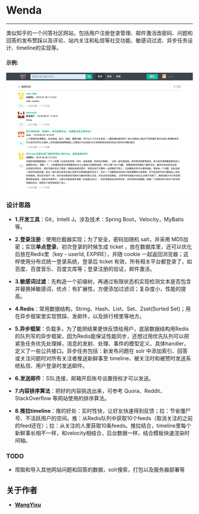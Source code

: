 # Wenda
-------------

类似知乎的一个问答社区网站，包括用户注册登录管理、邮件激活改密码、问题和回答的发布赞踩以及评论、站内关注和私信等社交功能、敏感词过滤、异步任务设计、timeline的实现等。

#### 示例:  

![image](example.png)

### 设计思路

- **1.开发工具**：Git，Intelli J。涉及技术：Spring Boot，Velocity，MyBatis等。

- **2.登录注册**：使用拦截器实现；为了安全，密码加随机 salt，并采用 MD5加密；实现**单点登录**，初次登录的时候生成 ticket ，放在数据库里，还可以优化后放在Redis里（key - userId, EXPIRE），并随 cookie 一起返回浏览器；这样使用分布式统一登录系统，登录后 ticket 有效，所有相关平台都登录了，如百度、百度音乐、百度文库等；登录注册的验证，邮件激活。

- **3.敏感词过滤**：先构造一个前缀树，再通过有限状态机实现检测文本是否包含并替换掉敏感词，优点：有扩展性，方便添加过滤词；复杂度小，性能的提高。

- **4.Redis**：常用数据结构，String、Hash、List、Set、Zset(Sorted Set)；用在异步框架里实现赞踩、发邮件，以及排行榜里等地方。

- **5.异步框架**：负载多，为了能把结果更快反馈给用户，底层数据结构用Redis的队列写的异步框架，因为Redis能保证性能同步，还想过用优先队列可以把紧急任务优先处理掉，消息的发射、处理、事件的模型定义、具体handler，定义了一些公共接口。异步任务包括：新发布问题在 solr 中添加索引、回答或关注问题时对所有关注者推送新鲜事至 timeline、被关注时和被赞时发送系统私信、用户登录时发送邮件。

- **6.发送邮件**：SSL连接，邮箱开启账号设置授权才可以发送。

- **7.内容排序算法**：把好的内容挑选出来，可参考 Quora、Reddit、StackOverflow 等网站使用的排序算法。

- **8.推拉timeline**：推的好处：实时性快，让好友快速得到反馈；拉：节省僵尸号、不活跃用户的空间。推：从Redis队列中获取10个feeds（取消关注的之前的feed还在）；拉：从关注的人里获取10条feeds。推拉结合，timeline里每个新鲜事长相不一样，和velocity相结合，后台数据一样，结合模板快速渲染时间轴。

### TODO

- 爬取和导入其他网站问题和回答的数据，solr搜索，打包以及服务器部署等

## 关于作者

* **[WangYixu](wangyixu.github.io)**
